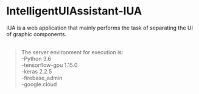 # IntelligentUIAssistant-IUA
IUA is a web application that mainly performs the task of separating the UI of graphic components.
<br><br>
> The server environment for execution is:<br>
> -Python 3.6<br>
> -tensorflow-gpu 1.15.0<br>
> -keras 2.2.5<br>
> -firebase_admin<br>
> -google.cloud<br>

